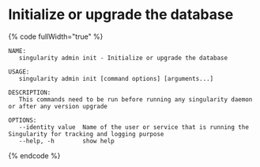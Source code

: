 # Initialize or upgrade the database

{% code fullWidth="true" %}
```
NAME:
   singularity admin init - Initialize or upgrade the database

USAGE:
   singularity admin init [command options] [arguments...]

DESCRIPTION:
   This commands need to be run before running any singularity daemon or after any version upgrade

OPTIONS:
   --identity value  Name of the user or service that is running the Singularity for tracking and logging purpose
   --help, -h        show help
```
{% endcode %}
